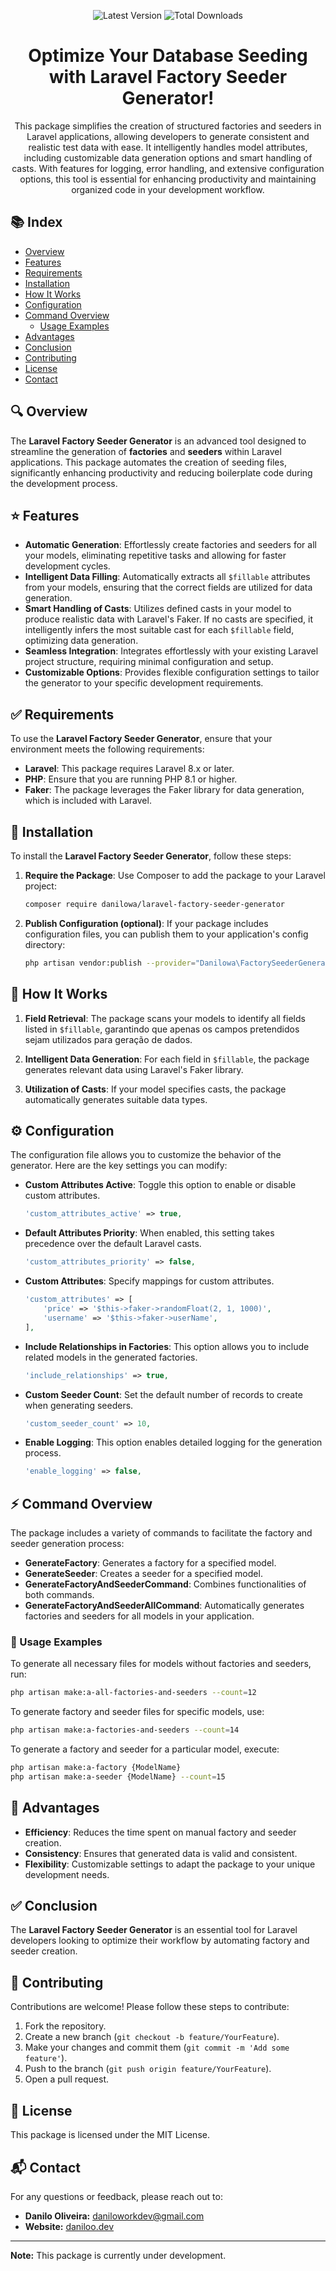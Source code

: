 <p align="center">
  <img src="https://img.shields.io/packagist/v/danilowa/laravel-factory-seeder-generator" alt="Latest Version" />
  <img src="https://img.shields.io/packagist/dt/danilowa/laravel-factory-seeder-generator" alt="Total Downloads" />
</p>

<h1 align="center">
  <strong>Optimize Your Database Seeding with Laravel Factory Seeder Generator!</strong>
</h1>

<p align="center">
  This package simplifies the creation of structured factories and seeders in Laravel applications, allowing developers to generate consistent and realistic test data with ease. It intelligently handles model attributes, including customizable data generation options and smart handling of casts. With features for logging, error handling, and extensive configuration options, this tool is essential for enhancing productivity and maintaining organized code in your development workflow.
</p>

## 📚 Index

-   [Overview](#overview)
-   [Features](#features)
-   [Requirements](#requirements)
-   [Installation](#installation)
-   [How It Works](#how-it-works)
-   [Configuration](#configuration)
-   [Command Overview](#command-overview)
    -   [Usage Examples](#usage-examples)
-   [Advantages](#advantages)
-   [Conclusion](#conclusion)
-   [Contributing](#contributing)
-   [License](#license)
-   [Contact](#contact)

## 🔍 Overview

The **Laravel Factory Seeder Generator** is an advanced tool designed to streamline the generation of **factories** and **seeders** within Laravel applications. This package automates the creation of seeding files, significantly enhancing productivity and reducing boilerplate code during the development process.

## ⭐ Features

-   **Automatic Generation**: Effortlessly create factories and seeders for all your models, eliminating repetitive tasks and allowing for faster development cycles.
-   **Intelligent Data Filling**: Automatically extracts all `$fillable` attributes from your models, ensuring that the correct fields are utilized for data generation.
-   **Smart Handling of Casts**: Utilizes defined casts in your model to produce realistic data with Laravel's Faker. If no casts are specified, it intelligently infers the most suitable cast for each `$fillable` field, optimizing data generation.
-   **Seamless Integration**: Integrates effortlessly with your existing Laravel project structure, requiring minimal configuration and setup.
-   **Customizable Options**: Provides flexible configuration settings to tailor the generator to your specific development requirements.

## ✅ Requirements

To use the **Laravel Factory Seeder Generator**, ensure that your environment meets the following requirements:

-   **Laravel**: This package requires Laravel 8.x or later.
-   **PHP**: Ensure that you are running PHP 8.1 or higher.
-   **Faker**: The package leverages the Faker library for data generation, which is included with Laravel.

## 🚀 Installation

To install the **Laravel Factory Seeder Generator**, follow these steps:

1. **Require the Package**: Use Composer to add the package to your Laravel project:

    ```bash
    composer require danilowa/laravel-factory-seeder-generator
    ```

2. **Publish Configuration (optional)**: If your package includes configuration files, you can publish them to your application's config directory:

    ```bash
    php artisan vendor:publish --provider="Danilowa\FactorySeederGenerator\FactorySeederGeneratorServiceProvider"
    ```

## 🔧 How It Works

1. **Field Retrieval**: The package scans your models to identify all fields listed in `$fillable`, garantindo que apenas os campos pretendidos sejam utilizados para geração de dados.

2. **Intelligent Data Generation**: For each field in `$fillable`, the package generates relevant data using Laravel's Faker library.

3. **Utilization of Casts**: If your model specifies casts, the package automatically generates suitable data types.

## ⚙️ Configuration

The configuration file allows you to customize the behavior of the generator. Here are the key settings you can modify:

-   **Custom Attributes Active**: Toggle this option to enable or disable custom attributes.

    ```php
    'custom_attributes_active' => true,
    ```

-   **Default Attributes Priority**: When enabled, this setting takes precedence over the default Laravel casts.

    ```php
    'custom_attributes_priority' => false,
    ```

-   **Custom Attributes**: Specify mappings for custom attributes.

    ```php
    'custom_attributes' => [
        'price' => '$this->faker->randomFloat(2, 1, 1000)',
        'username' => '$this->faker->userName',
    ],
    ```

-   **Include Relationships in Factories**: This option allows you to include related models in the generated factories.

    ```php
    'include_relationships' => true,
    ```

-   **Custom Seeder Count**: Set the default number of records to create when generating seeders.

    ```php
    'custom_seeder_count' => 10,
    ```

-   **Enable Logging**: This option enables detailed logging for the generation process.

    ```php
    'enable_logging' => false,
    ```

## ⚡ Command Overview

The package includes a variety of commands to facilitate the factory and seeder generation process:

-   **GenerateFactory**: Generates a factory for a specified model.
-   **GenerateSeeder**: Creates a seeder for a specified model.
-   **GenerateFactoryAndSeederCommand**: Combines functionalities of both commands.
-   **GenerateFactoryAndSeederAllCommand**: Automatically generates factories and seeders for all models in your application.

### 📜 Usage Examples

To generate all necessary files for models without factories and seeders, run:

```bash
php artisan make:a-all-factories-and-seeders --count=12
```

To generate factory and seeder files for specific models, use:

```bash
php artisan make:a-factories-and-seeders --count=14
```

To generate a factory and seeder for a particular model, execute:

```bash
php artisan make:a-factory {ModelName}
php artisan make:a-seeder {ModelName} --count=15
```

## 🚀 Advantages

-   **Efficiency**: Reduces the time spent on manual factory and seeder creation.
-   **Consistency**: Ensures that generated data is valid and consistent.
-   **Flexibility**: Customizable settings to adapt the package to your unique development needs.

## ✅ Conclusion

The **Laravel Factory Seeder Generator** is an essential tool for Laravel developers looking to optimize their workflow by automating factory and seeder creation.

## 🤝 Contributing

Contributions are welcome! Please follow these steps to contribute:

1. Fork the repository.
2. Create a new branch (`git checkout -b feature/YourFeature`).
3. Make your changes and commit them (`git commit -m 'Add some feature'`).
4. Push to the branch (`git push origin feature/YourFeature`).
5. Open a pull request.

## 📝 License

This package is licensed under the MIT License.

## 📬 Contact

For any questions or feedback, please reach out to:

-   **Danilo Oliveira:** [daniloworkdev@gmail.com](mailto:daniloworkdev@gmail.com)
-   **Website:** [daniloo.dev](http://www.daniloo.dev)

---

**Note:** This package is currently under development.
